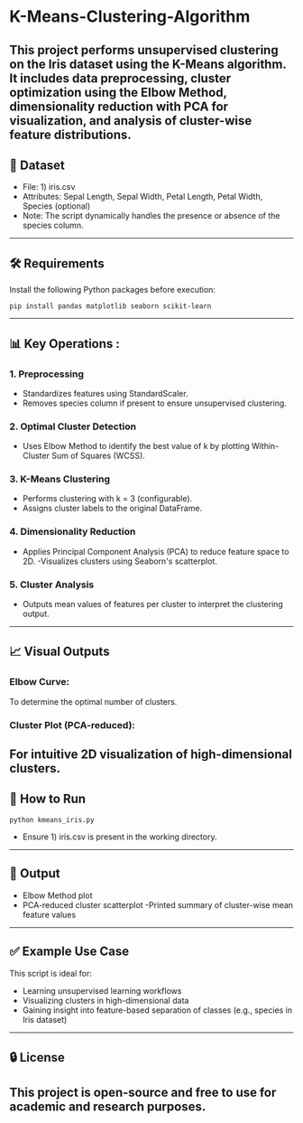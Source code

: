 # K-Means-Clustering-Algorithm
This project performs unsupervised clustering on the Iris dataset using the K-Means algorithm. It includes data preprocessing, cluster optimization using the Elbow Method, dimensionality reduction with PCA for visualization, and analysis of cluster-wise feature distributions.
---
## 📁 Dataset
- File: 1) iris.csv
- Attributes: Sepal Length, Sepal Width, Petal Length, Petal Width, Species (optional)
- Note: The script dynamically handles the presence or absence of the species column.
---
## 🛠️ Requirements
Install the following Python packages before execution:
```
pip install pandas matplotlib seaborn scikit-learn
```
---
## 📊 Key Operations : 
### 1. Preprocessing 
- Standardizes features using StandardScaler.
- Removes species column if present to ensure unsupervised clustering.
  
### 2. Optimal Cluster Detection
- Uses Elbow Method to identify the best value of k by plotting Within-Cluster Sum of Squares (WCSS).

### 3. K-Means Clustering
- Performs clustering with k = 3 (configurable).
- Assigns cluster labels to the original DataFrame.

### 4. Dimensionality Reduction
- Applies Principal Component Analysis (PCA) to reduce feature space to 2D.
-Visualizes clusters using Seaborn's scatterplot.

### 5. Cluster Analysis
- Outputs mean values of features per cluster to interpret the clustering output.
---

## 📈 Visual Outputs

### Elbow Curve: 
To determine the optimal number of clusters.

### Cluster Plot (PCA-reduced): 
For intuitive 2D visualization of high-dimensional clusters.
---

## 📌 How to Run
```python kmeans_iris.py```
- Ensure 1) iris.csv is present in the working directory.
---

## 📄 Output 
- Elbow Method plot
- PCA-reduced cluster scatterplot
-Printed summary of cluster-wise mean feature values
---

## ✅ Example Use Case
This script is ideal for:
- Learning unsupervised learning workflows
- Visualizing clusters in high-dimensional data
- Gaining insight into feature-based separation of classes (e.g., species in Iris dataset)
---
## 🔒 License
This project is open-source and free to use for academic and research purposes.
---




